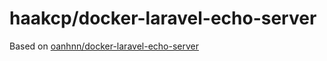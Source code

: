 # haakcp/docker-laravel-echo-server
Based on [oanhnn/docker-laravel-echo-server](https://github.com/oanhnn/docker-laravel-echo-server)

